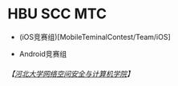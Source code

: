# HBU SCC MTC

- (iOS竞赛组)[MobileTeminalContest/Team/iOS]

- Android竞赛组

###### 【[河北大学网络空间安全与计算机学院](http://cs.hbu.cn/)】
